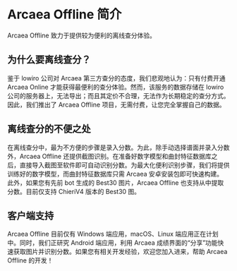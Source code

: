 # Arcaea Offline 简介

Arcaea Offline 致力于提供较为便利的离线查分体验。

## 为什么要离线查分？

鉴于 lowiro 公司对 Arcaea 第三方查分的态度，我们悲观地认为：只有付费开通 Arcaea Online 才能获得最便利的查分体验。然而，该服务的数据存储在 lowiro 公司的服务器上，无法导出；而且其定价不合理，无法作为长期稳定的查分方式。因此，我们推出了 Arcaea Offline 项目，无需付费，让您完全掌握自己的数据。

## 离线查分的不便之处

在离线查分中，最为不方便的步骤是录入分数。为此，除手动选择谱面并录入分数外，Arcaea Offline 还提供截图识别。在准备好数字模型和曲封特征数据库之后，直接导入截图至软件即可自动识别分数。为最大化便利识别步骤，我们将提供训练好的数字模型，而曲封特征数据库只需 Arcaea 安卓安装包即可快速构建。
此外，如果您有先前 bot 生成的 Best30 图片，Arcaea Offline 也支持从中提取分数。目前仅支持 ChieriV4 版本的 Best30 图。

## 客户端支持

Arcaea Offline 目前仅有 Windows 端应用，macOS、Linux 端应用正在计划中。同时，我们正研究 Android 端应用，利用 Arcaea 成绩界面的“分享”功能快速获取图片并识别分数。如果您有相关开发经验，欢迎您加入进来，帮助 Arcaea Offline 的开发！